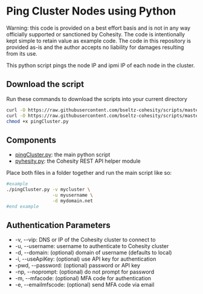 # Ping Cluster Nodes using Python

Warning: this code is provided on a best effort basis and is not in any way officially supported or sanctioned by Cohesity. The code is intentionally kept simple to retain value as example code. The code in this repository is provided as-is and the author accepts no liability for damages resulting from its use.

This python script pings the node IP and ipmi IP of each node in the cluster.

## Download the script

Run these commands to download the scripts into your current directory

```bash
curl -O https://raw.githubusercontent.com/bseltz-cohesity/scripts/master/python/pingCluster/pingCluster.py
curl -O https://raw.githubusercontent.com/bseltz-cohesity/scripts/master/python/pyhesity.py
chmod +x pingCluster.py
```

## Components

* [pingCluster.py](https://raw.githubusercontent.com/bseltz-cohesity/scripts/master/python/pingCluster/pingCluster.py): the main python script
* [pyhesity.py](https://raw.githubusercontent.com/bseltz-cohesity/scripts/master/python/pyhesity/pyhesity.py): the Cohesity REST API helper module

Place both files in a folder together and run the main script like so:

```bash
#example
./pingCluster.py -v mycluster \
                 -u myusername \
                 -d mydomain.net
#end example
```

## Authentication Parameters

* -v, --vip: DNS or IP of the Cohesity cluster to connect to
* -u, --username: username to authenticate to Cohesity cluster
* -d, --domain: (optional) domain of username (defaults to local)
* -i, --useApiKey: (optional) use API key for authentication
* -pwd, --password: (optional) password or API key
* -np, --noprompt: (optional) do not prompt for password
* -m, --mfacode: (optional) MFA code for authentication
* -e, --emailmfscode: (optional) send MFA code via email
